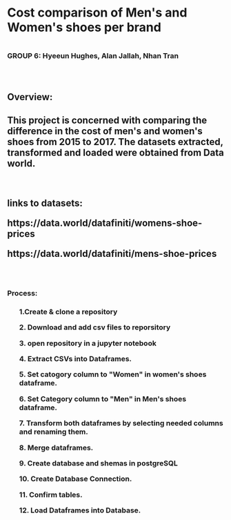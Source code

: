 <h1>Cost comparison of Men's and Women's shoes per brand <h1>
<h3>GROUP 6: Hyeeun Hughes, Alan Jallah, Nhan Tran<h3>
<br>


<h2>Overview: <h2>

<p>This project is concerned with comparing the difference in the cost of men's and women's shoes from 2015 to 2017. The datasets extracted, transformed and loaded were obtained from Data world.<p>
<br>
<p>links to datasets:<p>
<p>https://data.world/datafiniti/womens-shoe-prices<p>
<p>https://data.world/datafiniti/mens-shoe-prices <p>
<br>
<h3>Process:<h3>
<ol>
<p> 1.Create & clone a repository<p
<p> 2. Download and add csv files to reporsitory<p>
<p> 3. open repository in a jupyter notebook<p>
<p> 4. Extract CSVs into Dataframes.<p> 
<p> 5. Set catogory column to "Women" in women's shoes dataframe.<p>
<p> 6. Set Category column to "Men" in Men's shoes dataframe. <p>
<p> 7. Transform both dataframes by  selecting needed columns and renaming them.<p>
<p> 8. Merge dataframes.<p>
<p> 9. Create database and shemas in postgreSQL<p>
<p> 10. Create Database Connection.<p>
<p> 11. Confirm tables.<p>
<p> 12. Load Dataframes into Database.<p>




